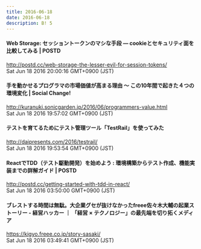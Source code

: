```yaml
---
title: 2016-06-18
date: 2016-06-18
description: B! 5
---
```


#### Web Storage: セッショントークンのマシな手段 ― cookieとセキュリティ面を比較してみる | POSTD
http://postd.cc/web-storage-the-lesser-evil-for-session-tokens/<br>
Sat Jun 18 2016 20:00:16 GMT+0900 (JST)<br>


#### 手を動かせるプログラマの市場価値が高まる理由 〜 この10年間で起きた４つの環境変化 | Social Change!
http://kuranuki.sonicgarden.jp/2016/06/programmers-value.html<br>
Sat Jun 18 2016 19:57:02 GMT+0900 (JST)<br>


#### テストを育てるためにテスト管理ツール「TestRail」を使ってみた
http://daipresents.com/2016/testrail/<br>
Sat Jun 18 2016 19:53:54 GMT+0900 (JST)<br>


#### ReactでTDD（テスト駆動開発）を始めよう : 環境構築からテスト作成、機能実装までの詳解ガイド | POSTD
http://postd.cc/getting-started-with-tdd-in-react/<br>
Sat Jun 18 2016 03:50:00 GMT+0900 (JST)<br>


#### ブレストする時間は無駄。大企業グセが抜けなかったfreee佐々木大輔の起業ストーリー - 経営ハッカー ｜ 「経営 × テクノロジー」の最先端を切り拓くメディア
https://kigyo.freee.co.jp/story-sasaki/<br>
Sat Jun 18 2016 03:49:41 GMT+0900 (JST)<br>


